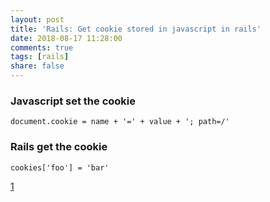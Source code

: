 ```yaml
---
layout: post
title: 'Rails: Get cookie stored in javascript in rails'
date: 2018-08-17 11:28:00
comments: true
tags: [rails]
share: false
---
```

### Javascript set the cookie

`document.cookie = name + '=' + value + '; path=/'`

### Rails get the cookie

`cookies['foo'] = 'bar'`

[1](https://stackoverflow.com/questions/24116887/getting-cookie-stored-in-javascript-in-ruby-on-rails)
